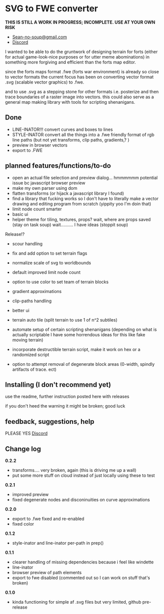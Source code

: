 # SVG to FWE converter

  **THIS IS STILL A WORK IN PROGRESS; INCOMPLETE. USE AT YOUR OWN RISK**
 - Sean-no-soup@gmail.com
 - [Discord](https://discord.gg/bHYWvVGRrF) 

I wanted to be able to do the gruntwork of designing terrain for forts 
(either for actual game-look-nice purposes or for utter meme abominations) 
in something more forgiving and efficient than the forts map editor. 

since the forts maps format .fwe (forts war environment) is already so close to vector formats the 
current focus has been on converting vector format .svg (scalable vector graphics) to .fwe. 

and to use .svg as a stepping stone for other formats
i.e. posterize and then trace boundaries of a raster image into vectors. this could also serve as a general map making library with tools for scripting shenanigans.




## Done
 - LINE-INATOR!!! convert curves and boxes to lines
 - STYLE-INATOR convert all the things into a .fwe friendly format of rgb line paths (but not yet transforms, clip paths, gradients,? )
 - preview in browser vectors
 - export to .FWE

## planned features/functions/to-do
 - open an actual file selection and preview dialog... hmmmmmm potential issue bc javascript browser preview
 - make my own parser using dom
 - flatten transforms (or hijack a javascript library I found)
 - find a library that fucking works so I don't have to literally make a vector drawing and editing program from scratch (yippity yoo I'm doin that)
 - limit node count smarter
 - basic ui
 - helper theme for tiling, textures, props? wait, where are props saved (stay on task soup) wait.......... I have ideas (stoppit soup)

 
Release!?
 - scour handling
 - fix and add option to set terrain flags
 - normalize scale of svg to worldbounds
 - default improved limit node count
 - option to use color to set team of terrain blocks
 - gradient approximations
 - clip-paths handling
 - better ui
 - terrain auto tile (split terrain to use 1 of n^2 subtiles)
 - automate setup of certain scripting shenanigans (depending on what is actually scriptable I have some horrendous ideas for this like fake moving terrain)
   
 - incorporate destructible terrain script, make it work on hex or a randomized script
 - option to attempt removal of degenerate block areas (0-width, spindly artifacts of trace. ect)

 
## Installing (I don't recommend yet)
use the readme, further instruction posted here with releases

if you don't heed the warning it might be broken; good luck

## feedback, suggestions, help
PLEASE YES
[Discord](https://discord.gg/bHYWvVGRrF) 

## Change log
**0.2.2**
- transforms.... very broken, again (this is driving me up a wall)
- put some more stuff on cloud instead of just locally using these to test

**0.2.1**
- improved preview
- fixed degenerate nodes and disconinuities on curve approximations

**0.2.0**
- export to .fwe fixed and re-enabled
- fixed color

**0.1.2**
 - style-inator and line-inator per-path in prep()

**0.1.1**
 - clearer handling of missing dependencies because i feel like windette
 - line-inator
 - browser preview of path elements
 - export to fwe disabled (commented out so I can work on stuff that's broken)

**0.1.0**
 - kinda functioning for simple af .svg files but very limited, github pre-release

